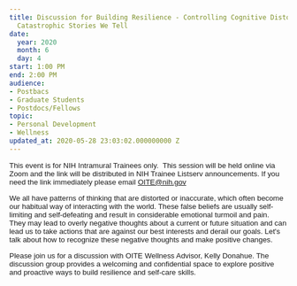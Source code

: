 ```yaml
---
title: Discussion for Building Resilience - Controlling Cognitive Distortions & the
  Catastrophic Stories We Tell
date:
  year: 2020
  month: 6
  day: 4
start: 1:00 PM
end: 2:00 PM
audience:
- Postbacs
- Graduate Students
- Postdocs/Fellows
topic:
- Personal Development
- Wellness
updated_at: 2020-05-28 23:03:02.000000000 Z
---
```

<span style="font-family: arial, helvetica, sans-serif; font-size:
10pt;">This event is for NIH Intramural Trainees only.  This session
will be held online via Zoom and the link will be distributed in NIH
Trainee Listserv announcements. If you need the link immediately please
email OITE@nih.gov</span>

<span style="font-family: arial, helvetica, sans-serif; font-size:
10pt;">We all have patterns of thinking that are distorted or
inaccurate, which often become our habitual way of interacting with the
world. These false beliefs are usually self-limiting and self-defeating
and result in considerable emotional turmoil and pain.  They may lead to
overly negative thoughts about a current or future situation and can
lead us to take actions that are against our best interests and derail
our goals. Let's talk about how to recognize these negative thoughts and
make positive changes. </span>

<span style="font-family: arial, helvetica, sans-serif; font-size:
10pt;">Please join us for a discussion with OITE Wellness Advisor, Kelly
Donahue. The discussion group provides a welcoming and confidential
space to explore positive and proactive ways to build resilience and
self-care skills.</span>

